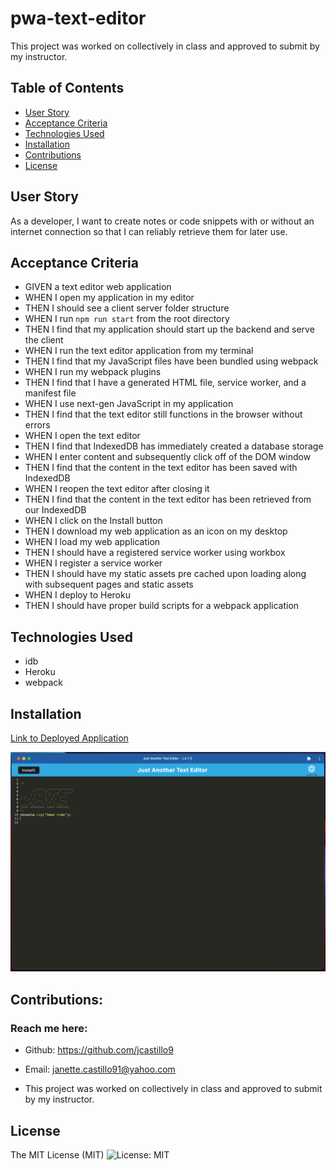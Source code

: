 # pwa-text-editor
This project was worked on collectively in class and approved to submit by my instructor.

## Table of Contents
  * [User Story](#user-story)
  * [Acceptance Criteria](#acceptance-criteria)
  * [Technologies Used](#technologies-used)
  * [Installation](#installation)
  * [Contributions](#contributions)
  * [License](#license)

## User Story
As a developer, I want to create notes or code snippets with or without an internet connection so that I can reliably retrieve them for later use.

## Acceptance Criteria
 *  GIVEN a text editor web application
 *  WHEN I open my application in my editor
 *  THEN I should see a client server folder structure
 *  WHEN I run `npm run start` from the root directory
 *  THEN I find that my application should start up the backend and serve the client
 *  WHEN I run the text editor application from my terminal
 *  THEN I find that my JavaScript files have been bundled using webpack
 *  WHEN I run my webpack plugins
 *  THEN I find that I have a generated HTML file, service worker, and a manifest file
 *  WHEN I use next-gen JavaScript in my application
 *  THEN I find that the text editor still functions in the browser without errors
 *  WHEN I open the text editor
 *  THEN I find that IndexedDB has immediately created a database storage
 *  WHEN I enter content and subsequently click off of the DOM window
 *  THEN I find that the content in the text editor has been saved with IndexedDB
 *  WHEN I reopen the text editor after closing it
 *  THEN I find that the content in the text editor has been retrieved from our IndexedDB
 *  WHEN I click on the Install button
 *  THEN I download my web application as an icon on my desktop
 *  WHEN I load my web application
 *  THEN I should have a registered service worker using workbox
 *  WHEN I register a service worker
 *  THEN I should have my static assets pre cached upon loading along with subsequent pages and static assets
 *  WHEN I deploy to Heroku
 *  THEN I should have proper build scripts for a webpack application

## Technologies Used
  * idb
  * Heroku
  * webpack

## Installation
  [Link to Deployed Application](https://jc-just-another-text-editor.herokuapp.com)

 <img src="assets/images/ScreenShot.png"/>
 
 ## Contributions:
 ### Reach me here:

  * Github: <https://github.com/jcastillo9>
  * Email: janette.castillo91@yahoo.com
 
  * This project was worked on collectively in class and approved to submit by my instructor. 

## License
The MIT License (MIT) ![License: MIT](<https://img.shields.io/badge/License-MIT-yellow.svg>)
